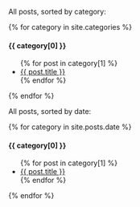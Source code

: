 All posts, sorted by category:

{% for category in site.categories %}
  <h4>{{ category[0] }}</h4>
  <ul>
    {% for post in category[1] %}
      <li><a href="/thecodersite{{ post.url }}">{{ post.title }}</a></li>
    {% endfor %}
  </ul>
{% endfor %}

All posts, sorted by date:

{% for category in site.posts.date %}
  <h4>{{ category[0] }}</h4>
  <ul>
    {% for post in category[1] %}
      <li><a href="/thecodersite{{ post.url }}">{{ post.title }}</a></li>
    {% endfor %}
  </ul>
{% endfor %}
